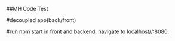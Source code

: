 ##MH Code Test

#decoupled app(back/front)

#run npm start in front and backend, navigate to localhost//:8080.
